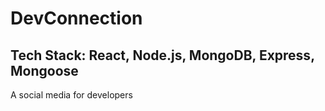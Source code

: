 # DevConnection

## Tech Stack: React, Node.js, MongoDB, Express, Mongoose
A social media for developers
